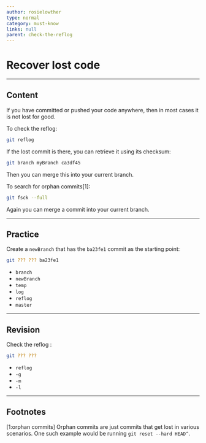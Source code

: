 ```yaml
---
author: rosielowther
type: normal
category: must-know
links: null
parent: check-the-reflog
---
```


# Recover lost code


---

## Content

If you have committed or pushed your code anywhere, then in most cases it is not lost for good.

To check the reflog:

```bash
git reflog
```

If the lost commit is there, you can retrieve it using its checksum:

```bash
git branch myBranch ca3df45
```

Then you can merge this into your current branch.

To search for orphan commits[1]:

```bash
git fsck --full
```

Again you can merge a commit into your current branch.


---

## Practice

Create a `newBranch` that has the `ba23fe1` commit as the starting point:

```bash
git ??? ??? ba23fe1
```

* `branch`
* `newBranch`
* `temp`
* `log`
* `reflog`
* `master`


---

## Revision

Check the reflog :

```bash
git ??? ???
```

* `reflog`
* `-g`
* `-m`
* `-l`


---

## Footnotes

[1:orphan commits]
Orphan commits are just commits that get lost in various scenarios. One such example would be running `git reset --hard HEAD^`.
 

